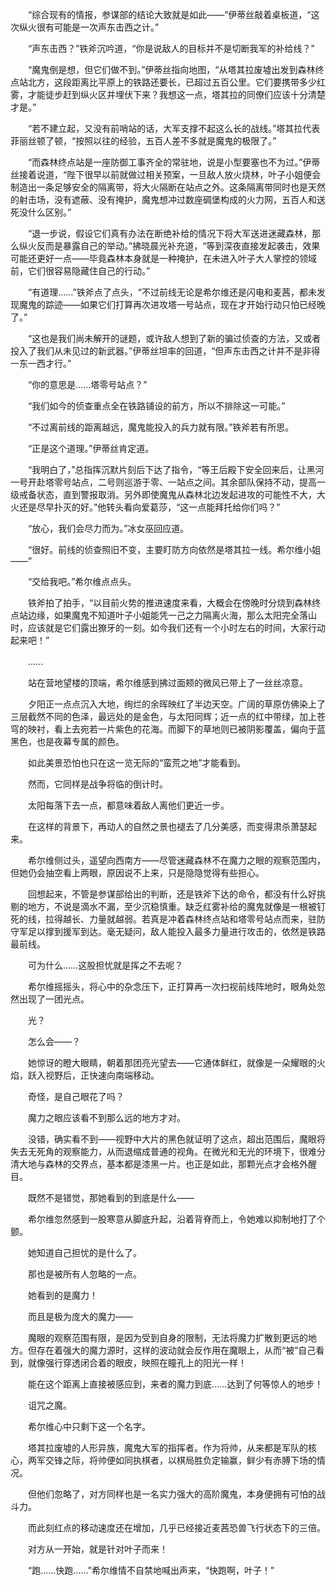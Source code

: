 　　“综合现有的情报，参谋部的结论大致就是如此——”伊蒂丝敲着桌板道，“这次纵火很有可能是一次声东击西之计。”

　　“声东击西？”铁斧沉吟道，“你是说敌人的目标并不是切断我军的补给线？”

　　“魔鬼倒是想，但它们做不到。”伊蒂丝指向地图，“从塔其拉废墟出发到森林终点站北方，这段距离比平原上的铁路还要长，已超过五百公里。它们要携带多少红雾，才能徒步赶到纵火区并埋伏下来？我想这一点，塔其拉的同僚们应该十分清楚才是。”

　　“若不建立起，又没有前哨站的话，大军支撑不起这么长的战线。”塔其拉代表菲丽丝顿了顿，“按照以往的经验，五百人差不多就是魔鬼的极限了。”

　　“而森林终点站是一座防御工事齐全的常驻地，说是小型要塞也不为过。”伊蒂丝接着说道，“陛下很早以前就做过相关预案，一旦敌人放火烧林，叶子小姐便会制造出一条足够安全的隔离带，将大火隔断在站点之外。这条隔离带同时也是天然的射击场，没有遮蔽、没有掩护，魔鬼想冲过数座碉堡构成的火力网，五百人和送死没什么区别。”

　　“退一步说，假设它们真有办法在断绝补给的情况下将大军送进迷藏森林，那么纵火反而是暴露自己的举动。”拂晓晨光补充道，“等到深夜直接发起袭击，效果可能还更好一点——毕竟森林本身就是一种掩护，在未进入叶子大人掌控的领域前，它们很容易隐藏住自己的行动。”

　　“有道理……”铁斧点了点头，“不过前线无论是希尔维还是闪电和麦茜，都未发现魔鬼的踪迹——如果它们打算再次进攻塔一号站点，现在才开始行动只怕已经晚了。”

　　“这也是我们尚未解开的谜题，或许敌人想到了新的骗过侦查的方法，又或者投入了我们从未见过的新武器。”伊蒂丝坦率的回道，“但声东击西之计并不是非得一东一西才行。”

　　“你的意思是……塔零号站点？”

　　“我们如今的侦查重点全在铁路铺设的前方，所以不排除这一可能。”

　　“不过离前线的距离越远，魔鬼能投入的兵力就有限。”铁斧若有所思。

　　“正是这个道理。”伊蒂丝肯定道。

　　“我明白了，”总指挥沉默片刻后下达了指令，“等王后殿下安全回来后，让黑河一号开赴塔零号站点，二号则巡游于零、一站点之间。其余部队保持不动，提高一级戒备状态，直到警报取消。另外即使魔鬼从森林北边发起进攻的可能性不大，大火还是尽早扑灭的好。”他转头看向爱葛莎，“这一点能拜托给你们吗？”

　　“放心，我们会尽力而为。”冰女巫回应道。

　　“很好。前线的侦查照旧不变，主要盯防方向依然是塔其拉一线。希尔维小姐——”

　　“交给我吧。”希尔维点点头。

　　铁斧拍了拍手，“以目前火势的推进速度来看，大概会在傍晚时分烧到森林终点站边缘，如果魔鬼不知道叶子小姐能凭一己之力隔离火海，那么太阳完全落山时，应该就是它们露出獠牙的一刻。如今我们还有一个小时左右的时间，大家行动起来吧！”

　　……

　　站在营地望楼的顶端，希尔维感到拂过面颊的微风已带上了一丝丝凉意。

　　夕阳正一点点沉入大地，绚烂的余晖映红了半边天空。广阔的草原仿佛染上了三层截然不同的色泽，最远处的是金色，与太阳同辉；近一点的红中带绿，加上苍穹的映衬，看上去宛若一片紫色的花海。而脚下的草地则已被阴影覆盖，偏向于蓝黑色，也是夜幕专属的颜色。

　　如此美景恐怕也只在这一览无际的“蛮荒之地”才能看到。

　　然而，它同样是战争将临的倒计时。

　　太阳每落下去一点，都意味着敌人离他们更近一步。

　　在这样的背景下，再动人的自然之景也褪去了几分美感，而变得肃杀萧瑟起来。

　　希尔维侧过头，遥望向西南方——尽管迷藏森林不在魔力之眼的观察范围内，但她仍会抽空看上两眼，原因说不上来，只是隐隐觉得有些担心。

　　回想起来，不管是参谋部给出的判断，还是铁斧下达的命令，都没有什么好挑剔的地方，不说是滴水不漏，至少沉稳慎重。缺乏红雾补给的魔鬼就像是一根被钉死的线，拉得越长、力量就越弱。若真是冲着森林终点站和塔零号站点而来，驻防守军足以撑到援军到达。毫无疑问，敌人能投入最多力量进行攻击的，依然是铁路最前线。

　　可为什么……这股担忧就是挥之不去呢？

　　希尔维摇摇头，将心中的杂念压下，正打算再一次扫视前线阵地时，眼角处忽然出现了一团光点。

　　光？

　　怎么会——？

　　她惊讶的瞪大眼睛，朝着那团亮光望去——它通体鲜红，就像是一朵耀眼的火焰，跃入视野后，正快速向南端移动。

　　奇怪，是自己眼花了吗？

　　魔力之眼应该看不到那么远的地方才对。

　　没错，确实看不到——视野中大片的黑色就证明了这点，超出范围后，魔眼将失去无死角的观察能力，从而退缩成普通的视角。在微光和无光的环境下，很难分清大地与森林的交界点，基本都是漆黑一片。也正是如此，那颗光点才会格外醒目。

　　既然不是错觉，那她看到的到底是什么——

　　希尔维忽然感到一股寒意从脚底升起，沿着背脊而上，令她难以抑制地打了个颤。

　　她知道自己担忧的是什么了。

　　那也是被所有人忽略的一点。

　　她看到的是魔力！

　　而且是极为庞大的魔力——

　　魔眼的观察范围有限，是因为受到自身的限制，无法将魔力扩散到更远的地方。但存在着强大的魔力源时，这样的波动就会反作用在魔眼上，从而“被”自己看到，就像强行穿透闭合着的眼皮，映照在瞳孔上的阳光一样！

　　能在这个距离上直接被感应到，来者的魔力到底……达到了何等惊人的地步！

　　诅咒之魔。

　　希尔维心中只剩下这一个名字。

　　塔其拉废墟的人形异族，魔鬼大军的指挥者。作为将帅，从来都是军队的核心，两军交锋之际，将帅便如同执棋者，以棋局胜负定输赢，鲜少有赤膊下场的情况。

　　但他们忽略了，对方同样也是一名实力强大的高阶魔鬼，本身便拥有可怕的战斗力。

　　而此刻红点的移动速度还在增加，几乎已经接近麦茜恐兽飞行状态下的三倍。

　　对方从一开始，就是针对叶子而来！

　　“跑……快跑……”希尔维情不自禁地喊出声来，“快跑啊，叶子！”
